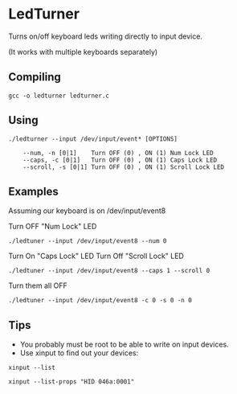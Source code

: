 LedTurner
=========

Turns on/off keyboard leds writing directly to input device.

(It works with multiple keyboards separately)


## Compiling ##

```
gcc -o ledturner ledturner.c
```


## Using ##

```
./ledturner --input /dev/input/event* [OPTIONS]
```


```
	--num, -n [0|1]    Turn OFF (0) , ON (1) Num Lock LED
	--caps, -c [0|1]   Turn OFF (0) , ON (1) Caps Lock LED
	--scroll, -s [0|1] Turn OFF (0) , ON (1) Scroll Lock LED
```

## Examples ##

Assuming our keyboard is on /dev/input/event8

Turn OFF "Num Lock" LED
```
./ledtuner --input /dev/input/event8 --num 0
```


Turn On "Caps Lock" LED
Turn Off "Scroll Lock" LED
```
./ledtuner --input /dev/input/event8 --caps 1 --scroll 0
```

Turn them all OFF
```
./ledtuner --input /dev/input/event8 -c 0 -s 0 -n 0
```


## Tips ##

* You probably must be root to be able to write on input devices.
* Use xinput to find out your devices:
```
xinput --list
```
```
xinput --list-props "HID 046a:0001"
```